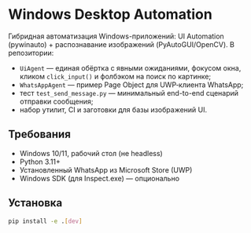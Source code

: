 # Windows Desktop Automation
Гибридная автоматизация Windows-приложений: UI Automation (pywinauto) + распознавание изображений (PyAutoGUI/OpenCV). В репозитории:

- `UiAgent` — единая обёртка с явными ожиданиями, фокусом окна, кликом `click_input()` и фолбэком на поиск по картинке;
- `WhatsAppAgent` — пример Page Object для UWP‑клиента WhatsApp;
- тест `test_send_message.py` — минимальный end-to-end сценарий отправки сообщения;
- набор утилит, CI и заготовки для базы изображений UI.

## Требования
- Windows 10/11, рабочий стол (не headless)
- Python 3.11+
- Установленный WhatsApp из Microsoft Store (UWP)
- Windows SDK (для Inspect.exe) — опционально

## Установка
```bash
pip install -e .[dev]